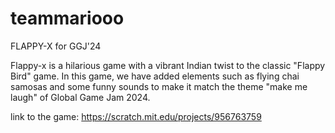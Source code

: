 # teammariooo
FLAPPY-X for GGJ'24

Flappy-x is a hilarious game with a vibrant Indian twist to the classic "Flappy Bird" game. In this game, we have added elements such as flying chai samosas and some funny sounds to make it match the theme "make me laugh" of Global Game Jam 2024.


link to the game:
https://scratch.mit.edu/projects/956763759
